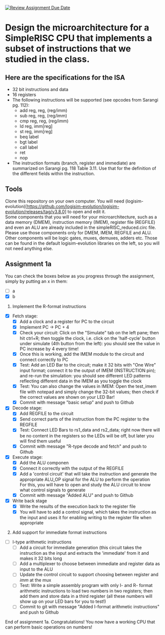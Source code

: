 [![Review Assignment Due Date](https://classroom.github.com/assets/deadline-readme-button-24ddc0f5d75046c5622901739e7c5dd533143b0c8e959d652212380cedb1ea36.svg)](https://classroom.github.com/a/DOOroL-l)
# Design the microarchitecture for a SimpleRISC CPU that implements a subset of instructions that we studied in the class.

## Here are the specifications for the ISA

- 32 bit instructions and data
- 16 registers
- The following instructions will be supported (see opcodes from Sarangi pg. 112):
  - add reg, reg, (reg/imm)
  - sub reg, reg, (reg/imm)
  - cmp reg, reg, (reg/imm)
  - ld reg, imm[reg]
  - st reg, imm[reg]
  - beq label
  - bgt label
  - call label
  - ret
  - nop
- The instruction formats (branch, register and immediate) are summarized on Sarangi pg. 118 Table 3.11. Use that for the definition of the different fields within the instruction.

## Tools

Clone this repository on your own computer. You will need (logisim-evolution)[https://github.com/logisim-evolution/logisim-evolution/releases/tag/v3.8.0] to open and edit it.  
Some components that you will need for your microarchitecture, such as a data memory (DMEM), instruction memory (IMEM), register file (REGFILE) and even an ALU are already included in the simpleRISC_reduced.circ file. Please use those components only for DMEM, IMEM, REGFILE and ALU.  
Other components will be logic gates, muxes, demuxes, adders etc. Those can be found in the default logisim-evolution libraries on the left, so you will not need anything else.

## Assignment 1a

You can check the boxes below as you progress through the assignment, simply by putting an x in them:
- [ ] a
- [x] b

1. Implement the R-format instructions
- [x] Fetch stage:
  - [x] Add a clock and a register for PC to the circuit
  - [x] Implement PC -> PC + 4
  - [x] Check your circuit: Click on the "Simulate" tab on the left pane; then hit ctrl+R; then toggle the clock, i.e. click on the 'half-cycle' button under simulate (4th button from the left): you should see the value in PC increase by 4 every time!
  - [x] Once this is working, add the IMEM module to the circuit and connect correctly to PC
  - [X] Test: Add an LED Bar to the circuit; make it 32 bits with "One Wire" input format; connect it to the output of IMEM (INSTRUCTION pin); and re-run the simulation: you should see different LED patterns reflecting different data in the IMEM as you toggle the clock
  - [x] Test: You can also change the values in IMEM: Open the test_imem file with notepad and simply change the 32-bit values; then check if the correct values are shown on your LED Bar!
  - [x] Commit with message "basic setup" and push to Github
- [x] Decode stage:
  - [x] Add REGFILE to the circuit
  - [x] Send correct parts of the instruction from the PC register to the REGFILE
  - [x] Test: Connect LED Bars to rs1_data and rs2_data; right now there will be no content in the registers so the LEDs will be off, but later you will find them useful
  - [x] Commit with message "R-type decode and fetch" and push to Github
- [x] Execute stage:
  - [x] Add the ALU componen
  - [x] Connect it correctly with the output of the REGFILE
  - [x] Add a 'control circuit' that will take the instruction and generate the appropriate ALU_OP signal for the ALU to perform the operation  
        For this, you will have to open and study the ALU circuit to know what control signals to generate
  - [x] Commit with message "Added ALU" and push to Github
- [x] Write back stage
  - [x] Write the results of the execution back to the register file
  - [x] You will have to add a control signal, which takes the instruction as the input and uses it for enabling writing to the register file when appropriate
2. Add support for immediate format instructions
- [ ] I-type arithmetic instructions
  - [ ] Add a circuit for immediate generation (this circuit takes the instruction as the input and extracts the 'immediate' from it and makes it 32 bits long
  - [ ] Add a multiplexer to choose between immediate and register data as input to the ALU
  - [ ] Update the control circuit to support choosing between register and _imm_ at the mux
  - [ ] Test: Write a simple assembly program with only I- and R- format arithmetic instructions to load two numbers in two registers; then add them and store data in a third register (all these numbers will show up on your LED bars for you to test!)
  - [ ] Commit to git with message "Added I-format arithmetic instructions" and push to Github

End of assignment 1a. Congratulations! You now have a working CPU that can perform basic operations on numbers!

